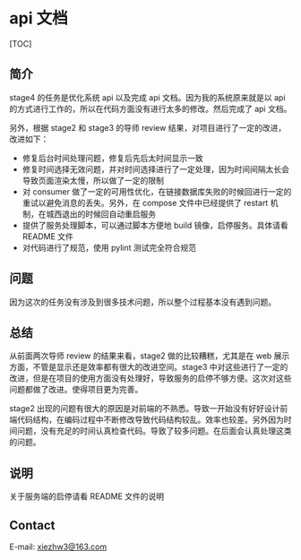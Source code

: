 # api 文档
[TOC]

## 简介
stage4 的任务是优化系统 api 以及完成 api 文档。因为我的系统原来就是以 api 的方式进行工作的，所以在代码方面没有进行太多的修改。然后完成了 api 文档。

另外，根据 stage2 和 stage3 的导师 review 结果，对项目进行了一定的改进，改进如下：

* 修复后台时间处理问题，修复后先后太时间显示一致
* 修复时间选择无效问题，并对时间选择进行了一定处理，因为时间间隔太长会导致页面渲染太慢，所以做了一定的限制
* 对 consumer 做了一定的可用性优化，在链接数据库失败的时候回进行一定的重试以避免消息的丢失。另外，在 compose 文件中已经提供了 restart 机制，在城西退出的时候回自动重启服务
* 提供了服务处理脚本，可以通过脚本方便地 build 镜像，启停服务。具体请看 README 文件
* 对代码进行了规范，使用 pylint 测试完全符合规范

## 问题
因为这次的任务没有涉及到很多技术问题，所以整个过程基本没有遇到问题。

## 总结
从前面两次导师 review 的结果来看，stage2 做的比较糟糕，尤其是在 web 展示方面，不管是显示还是效率都有很大的改进空间。stage3 中对这些进行了一定的改进，但是在项目的使用方面没有处理好，导致服务的启停不够方便。这次对这些问题都做了改进。使得项目更为完善。

stage2 出现的问题有很大的原因是对前端的不熟悉。导致一开始没有好好设计前端代码结构，在编码过程中不断修改导致代码结构较乱。效率也较差。另外因为时间问题，没有充足的时间认真检查代码。导致了较多问题。在后面会认真处理这类的问题。

## 说明
关于服务端的启停请看 README 文件的说明

## Contact
E-mail: xiezhw3@163.com
